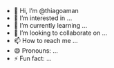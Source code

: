 - 👋 Hi, I’m @thiagoaman
- 👀 I’m interested in ...
- 🌱 I’m currently learning ...
- 💞️ I’m looking to collaborate on ...
- 📫 How to reach me ...
- 😄 Pronouns: ...
- ⚡ Fun fact: ...

<!---
thiagoaman/thiagoaman is a ✨ special ✨ repository because its `README.md` (this file) appears on your GitHub profile.
You can click the Preview link to take a look at your changes.
--->
